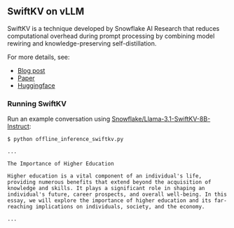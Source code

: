 ## SwiftKV on vLLM

SwiftKV is a technique developed by Snowflake AI Research that reduces computational overhead during prompt processing by combining model rewiring and knowledge-preserving self-distillation.

For more details, see:

- [Blog post](https://www.snowflake.com/engineering-blog/swiftkv-llm-compute-reduction)
- [Paper](https://arxiv.org/abs/2410.03960)
- [Huggingface](https://huggingface.co/collections/Snowflake/swiftkv-models-674f7d7474eb789e185d31cb)

### Running SwiftKV

Run an example conversation using [Snowflake/Llama-3.1-SwiftKV-8B-Instruct](https://huggingface.co/Snowflake/Llama-3.1-SwiftKV-8B-Instruct):
```console
$ python offline_inference_swiftkv.py

...

The Importance of Higher Education

Higher education is a vital component of an individual's life, providing numerous benefits that extend beyond the acquisition of knowledge and skills. It plays a significant role in shaping an individual's future, career prospects, and overall well-being. In this essay, we will explore the importance of higher education and its far-reaching implications on individuals, society, and the economy.

...
```

